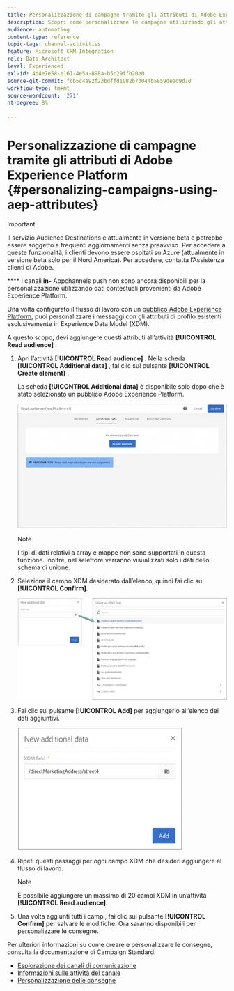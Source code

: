 ```yaml
---
title: Personalizzazione di campagne tramite gli attributi di Adobe Experience Platform
description: Scopri come personalizzare le campagne utilizzando gli attributi di Adobe Experience Platform.
audience: automating
content-type: reference
topic-tags: channel-activities
feature: Microsoft CRM Integration
role: Data Architect
level: Experienced
exl-id: 4d4e7e58-e161-4e5a-898a-b5c29ffb20e0
source-git-commit: fcb5c4a92f23bdffd1082b7b044b5859dead9d70
workflow-type: tm+mt
source-wordcount: '271'
ht-degree: 8%

---
```


# Personalizzazione di campagne tramite gli attributi di Adobe Experience Platform {#personalizing-campaigns-using-aep-attributes}

>[!IMPORTANT]
>
>Il servizio Audience Destinations è attualmente in versione beta e potrebbe essere soggetto a frequenti aggiornamenti senza preavviso. Per accedere a queste funzionalità, i clienti devono essere ospitati su Azure (attualmente in versione beta solo per il Nord America). Per accedere, contatta l’Assistenza clienti di Adobe.
>
>**** I canali  **in-** Appchannels push non sono ancora disponibili per la personalizzazione utilizzando dati contestuali provenienti da Adobe Experience Platform.

Una volta configurato il flusso di lavoro con un [pubblico Adobe Experience Platform](../../integrating/using/aep-about-audience-destinations-service.md), puoi personalizzare i messaggi con gli attributi di profilo esistenti esclusivamente in Experience Data Model (XDM).

A questo scopo, devi aggiungere questi attributi all’attività **[!UICONTROL Read audience]** :

1. Apri l’attività **[!UICONTROL Read audience]** . Nella scheda **[!UICONTROL Additional data]** , fai clic sul pulsante **[!UICONTROL Create element]** .

   La scheda **[!UICONTROL Additional data]** è disponibile solo dopo che è stato selezionato un pubblico Adobe Experience Platform.

   ![](assets/aep_wkf_readaudience_attributes.png)

   >[!NOTE]
   >
   >I tipi di dati relativi a array e mappe non sono supportati in questa funzione. Inoltre, nel selettore verranno visualizzati solo i dati dello schema di unione.

1. Seleziona il campo XDM desiderato dall’elenco, quindi fai clic su **[!UICONTROL Confirm]**.

   ![](assets/aep_wkf_readaudience_perso1.png)

1. Fai clic sul pulsante **[!UICONTROL Add]** per aggiungerlo all’elenco dei dati aggiuntivi.

   ![](assets/aep_wkf_readaudience_perso3.png)

1. Ripeti questi passaggi per ogni campo XDM che desideri aggiungere al flusso di lavoro.

   >[!NOTE]
   >
   >È possibile aggiungere un massimo di 20 campi XDM in un’attività **[!UICONTROL Read audience]**.

1. Una volta aggiunti tutti i campi, fai clic sul pulsante **[!UICONTROL Confirm]** per salvare le modifiche. Ora saranno disponibili per personalizzare le consegne.

Per ulteriori informazioni su come creare e personalizzare le consegne, consulta la documentazione di Campaign Standard:

* [Esplorazione dei canali di comunicazione](../../channels/using/get-started-communication-channels.md)
* [Informazioni sulle attività del canale](../../automating/using/about-channel-activities.md)
* [Personalizzazione delle consegne](../../designing/using/personalization.md)
